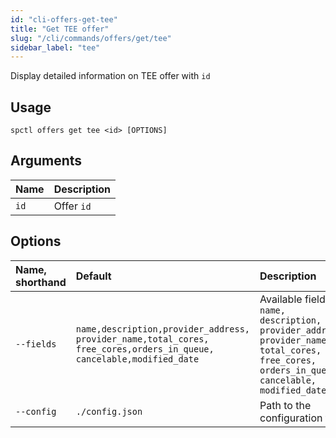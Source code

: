 ```yaml
---
id: "cli-offers-get-tee"
title: "Get TEE offer"
slug: "/cli/commands/offers/get/tee"
sidebar_label: "tee"
---
```


Display detailed information on TEE offer with `id`

## Usage

```
spctl offers get tee <id> [OPTIONS]
```

## Arguments

|**Name**|**Description**|
| :- | :- |
|`id`|Offer `id`|

## Options

|**Name, shorthand**|**Default**|**Description**|
| :- | :- | :- |
|`--fields`|`name,description,provider_address,`<br/>`provider_name,total_cores,`<br/>`free_cores,orders_in_queue,`<br/>`cancelable,modified_date`|Available fields: `name, description, provider_address, provider_name, total_cores, free_cores, orders_in_queue, cancelable, modified_date`|
|`--config`|`./config.json`|Path to the configuration file|
